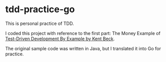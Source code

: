 # tdd-practice-go

This is personal practice of TDD.

I coded this project with reference to the first part: The Money Example of [Test-Driven Development By Example by Kent Beck](https://www.amazon.co.jp/%E3%83%86%E3%82%B9%E3%83%88%E9%A7%86%E5%8B%95%E9%96%8B%E7%99%BA-%EF%BC%AB%EF%BD%85%EF%BD%8E%EF%BD%94%EF%BC%A2%EF%BD%85%EF%BD%83%EF%BD%8B-ebook/dp/B077D2L69C/ref=tmm_kin_swatch_0?_encoding=UTF8&sr=).

The original sample code was written in Java, but I translated it into Go for practice.

